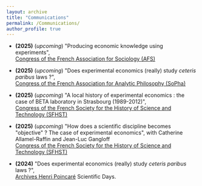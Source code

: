 ```yaml
---
layout: archive
title: "Communications"
permalink: /Communications/
author_profile: true
---
```

- **(2025)** (*upcoming*) "Producing economic knowledge using experiments",   
[Congress of the French Association for Sociology (AFS)](https://afs-socio.fr/congres/toulouse2025/)
   
- **(2025)** (*upcoming*) "Does experimental economics (really) study *ceteris paribus* laws ?",   
[Congress of the French Association for Analytic Philosophy (SoPha)](https://sopha2025.sciencesconf.org/)
   
- **(2025)** (*upcoming*) "A local history of experimental economics : the case of BETA laboratory in Strasbourg (1989-2012)",   
[Congress of the French Society for the History of Science and Technology (SFHST)](https://sfhstnancy2025.sciencesconf.org/)
   
- **(2025)** (*upcoming*) "How does a scientific discipline becomes "objective" ? The case of experimental economics", with Catherine Allamel-Raffin and Jean-Luc Gangloff   
[Congress of the French Society for the History of Science and Technology (SFHST)](https://sfhstnancy2025.sciencesconf.org/)
   
- **(2024)** "Does experimental economics (really) study *ceteris paribus* laws ?",   
[Archives Henri Poincaré](https://poincare.univ-lorraine.fr) Scientific Days.
